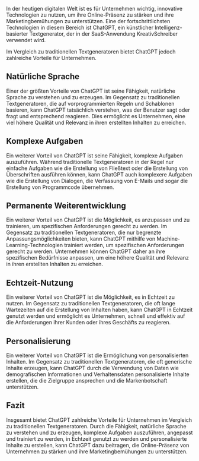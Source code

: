 In der heutigen digitalen Welt ist es für Unternehmen wichtig, innovative Technologien zu nutzen, um ihre Online-Präsenz zu stärken und ihre Marketingbemühungen zu unterstützen. Eine der fortschrittlichsten Technologien in diesem Bereich ist ChatGPT, ein künstlicher Intelligenz-basierter Textgenerator, der in der SaaS-Anwendung KreativSchreiber verwendet wird. 

Im Vergleich zu traditionellen Textgeneratoren bietet ChatGPT jedoch zahlreiche Vorteile für Unternehmen.

## Natürliche Sprache
Einer der größten Vorteile von ChatGPT ist seine Fähigkeit, natürliche Sprache zu verstehen und zu erzeugen. Im Gegensatz zu traditionellen Textgeneratoren, die auf vorprogrammierten Regeln und Schablonen basieren, kann ChatGPT tatsächlich verstehen, was der Benutzer sagt oder fragt und entsprechend reagieren. Dies ermöglicht es Unternehmen, eine viel höhere Qualität und Relevanz in ihren erstellten Inhalten zu erreichen.

## Komplexe Aufgaben
Ein weiterer Vorteil von ChatGPT ist seine Fähigkeit, komplexe Aufgaben auszuführen. Während traditionelle Textgeneratoren in der Regel nur einfache Aufgaben wie die Erstellung von Fließtext oder die Erstellung von Überschriften ausführen können, kann ChatGPT auch komplexere Aufgaben wie die Erstellung von Dialogen, die Verfassung von E-Mails und sogar die Erstellung von Programmcode übernehmen.

## Permanente Weiterentwicklung
Ein weiterer Vorteil von ChatGPT ist die Möglichkeit, es anzupassen und zu trainieren, um spezifischen Anforderungen gerecht zu werden. Im Gegensatz zu traditionellen Textgeneratoren, die nur begrenzte Anpassungsmöglichkeiten bieten, kann ChatGPT mithilfe von Machine-Learning-Technologien trainiert werden, um spezifischen Anforderungen gerecht zu werden. Unternehmen können ChatGPT daher an ihre spezifischen Bedürfnisse anpassen, um eine höhere Qualität und Relevanz in ihren erstellten Inhalten zu erreichen.

## Echtzeit-Nutzung
Ein weiterer Vorteil von ChatGPT ist die Möglichkeit, es in Echtzeit zu nutzen. Im Gegensatz zu traditionellen Textgeneratoren, die oft lange Wartezeiten auf die Erstellung von Inhalten haben, kann ChatGPT in Echtzeit genutzt werden und ermöglicht es Unternehmen, schnell und effektiv auf die Anforderungen ihrer Kunden oder ihres Geschäfts zu reagieren.

## Personalisierung
Ein weiterer Vorteil von ChatGPT ist die Ermöglichung von personalisierten Inhalten. Im Gegensatz zu traditionellen Textgeneratoren, die oft generische Inhalte erzeugen, kann ChatGPT durch die Verwendung von Daten wie demografischen Informationen und Verhaltensdaten personalisierte Inhalte erstellen, die die Zielgruppe ansprechen und die Markenbotschaft unterstützen.

## Fazit
Insgesamt bietet ChatGPT zahlreiche Vorteile für Unternehmen im Vergleich zu traditionellen Textgeneratoren. Durch die Fähigkeit, natürliche Sprache zu verstehen und zu erzeugen, komplexe Aufgaben auszuführen, angepasst und trainiert zu werden, in Echtzeit genutzt zu werden und personalisierte Inhalte zu erstellen, kann ChatGPT dazu beitragen, die Online-Präsenz von Unternehmen zu stärken und ihre Marketingbemühungen zu unterstützen.
